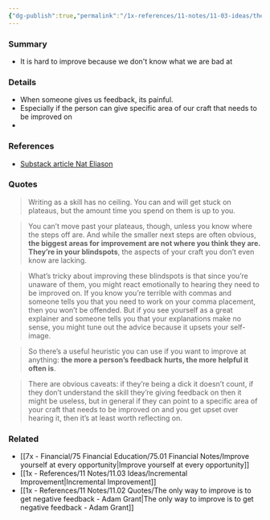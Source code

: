 ```yaml
---
{"dg-publish":true,"permalink":"/1x-references/11-notes/11-03-ideas/the-more-feedback-hurts-the-more-helpful-it-often-is/","title":"The more feedback hurts, the more helpful it often is","created":"2024-09-20T21:28:02.889+03:00","updated":"2024-09-20T21:38:11.438+03:00"}
---
```



### Summary
- It is hard to improve because we don't know what we are bad at

### Details
- When someone gives us feedback, its painful.
- Especially if the person can give specific  area of our craft that needs to be improved on
- 

### References
- [Substack article Nat Eliason](](https://substackcdn.com/image/fetch/f_auto,q_auto:good,fl_progressive:steep/https%3A%2F%2Fsubstack-post-media.s3.amazonaws.com%2Fpublic%2Fimages%2F964de30e-228c-4c0d-b6b0-6d5d1a094b3c_1021x512.png))

### Quotes
> Writing as a skill has no ceiling. You can and will get stuck on plateaus, but the amount time you spend on them is up to you.

> You can’t move past your plateaus, though, unless you know where the steps off are. And while the smaller next steps are often obvious, **the biggest areas for improvement are not where you think they are. They’re in your blindspots**, the aspects of your craft you don’t even know are lacking.

> What’s tricky about improving these blindspots is that since you’re unaware of them, you might react emotionally to hearing they need to be improved on. If you know you’re terrible with commas and someone tells you that you need to work on your comma placement, then you won’t be offended. But if you see yourself as a great explainer and someone tells you that your explanations make no sense, you might tune out the advice because it upsets your self-image.

> So there’s a useful heuristic you can use if you want to improve at anything: **the more a person’s feedback hurts, the more helpful it often is**.

> There are obvious caveats: if they’re being a dick it doesn’t count, if they don’t understand the skill they’re giving feedback on then it might be useless, but in general if they can point to a specific area of your craft that needs to be improved on and you get upset over hearing it, then it’s at least worth reflecting on.

### Related
- [[7x - Financial/75 Financial Education/75.01 Financial Notes/Improve yourself at every opportunity\|Improve yourself at every opportunity]]
- [[1x - References/11 Notes/11.03 Ideas/Incremental Improvement\|Incremental Improvement]]
- [[1x - References/11 Notes/11.02 Quotes/The only way to improve is to get negative feedback - Adam Grant\|The only way to improve is to get negative feedback - Adam Grant]]
